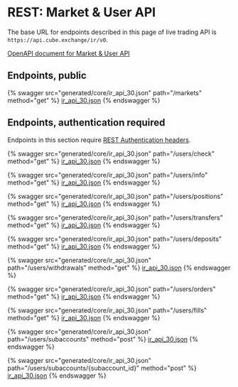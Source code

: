# REST: Market & User API

The base URL for endpoints described in this page of live trading API is `https://api.cube.exchange/ir/v0`.

[OpenAPI document for Market & User API](generated/core/ir_api_30.json)

## Endpoints, public

{% swagger src="generated/core/ir_api_30.json" path="/markets" method="get" %}
[ir_api_30.json](generated/core/ir_api_30.json)
{% endswagger %}

## Endpoints, authentication required

Endpoints in this section require [REST Authentication headers](README.md#rest-authentication-headers).

{% swagger src="generated/core/ir_api_30.json" path="/users/check" method="get" %}
[ir_api_30.json](generated/core/ir_api_30.json)
{% endswagger %}

{% swagger src="generated/core/ir_api_30.json" path="/users/info" method="get" %}
[ir_api_30.json](generated/core/ir_api_30.json)
{% endswagger %}

{% swagger src="generated/core/ir_api_30.json" path="/users/positions" method="get" %}
[ir_api_30.json](generated/core/ir_api_30.json)
{% endswagger %}

{% swagger src="generated/core/ir_api_30.json" path="/users/transfers" method="get" %}
[ir_api_30.json](generated/core/ir_api_30.json)
{% endswagger %}

{% swagger src="generated/core/ir_api_30.json" path="/users/deposits" method="get" %}
[ir_api_30.json](generated/core/ir_api_30.json)
{% endswagger %}

{% swagger src="generated/core/ir_api_30.json" path="/users/withdrawals" method="get" %}
[ir_api_30.json](generated/core/ir_api_30.json)
{% endswagger %}

{% swagger src="generated/core/ir_api_30.json" path="/users/orders" method="get" %}
[ir_api_30.json](generated/core/ir_api_30.json)
{% endswagger %}

{% swagger src="generated/core/ir_api_30.json" path="/users/fills" method="get" %}
[ir_api_30.json](generated/core/ir_api_30.json)
{% endswagger %}

{% swagger src="generated/core/ir_api_30.json" path="/users/subaccounts" method="post" %}
[ir_api_30.json](generated/core/ir_api_30.json)
{% endswagger %}

{% swagger src="generated/core/ir_api_30.json" path="/users/subaccounts/{subaccount_id}" method="post" %}
[ir_api_30.json](generated/core/ir_api_30.json)
{% endswagger %}
